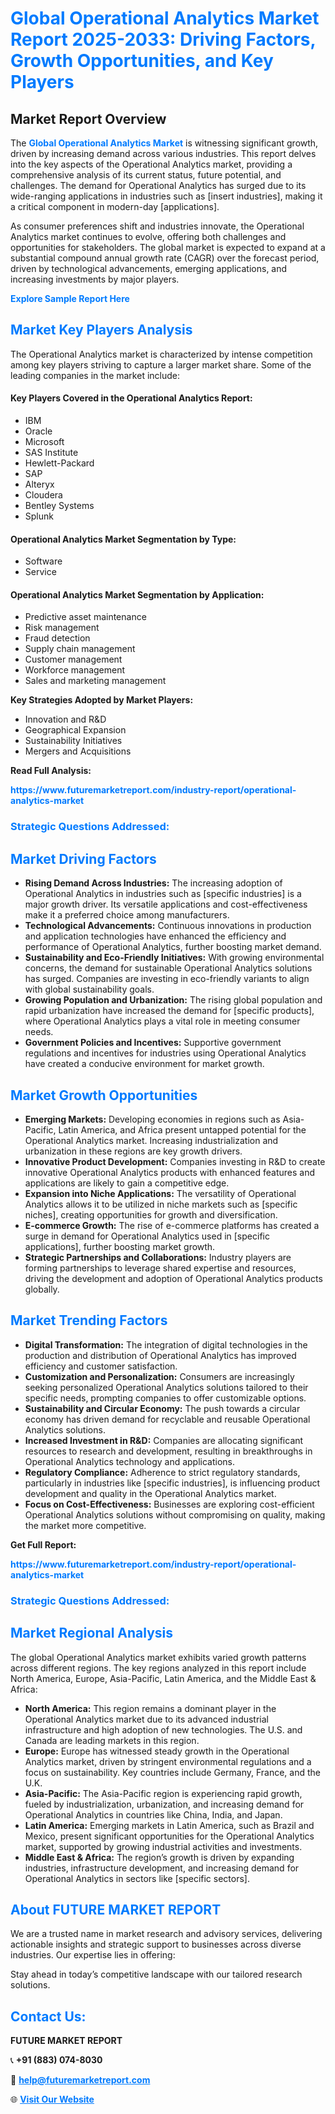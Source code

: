 <h1 style="color: #007BFF;">Global Operational Analytics Market Report 2025-2033: Driving Factors, Growth Opportunities, and Key Players</h1>

<section id="overview">
<h2>Market Report Overview</h2>
<p>The <a href="https://www.futuremarketreport.com/industry-report/operational-analytics-market" style="color: #007BFF; text-decoration: none;"><strong>Global Operational Analytics Market</strong></a> is witnessing significant growth, driven by increasing demand across various industries. This report delves into the key aspects of the Operational Analytics market, providing a comprehensive analysis of its current status, future potential, and challenges. The demand for Operational Analytics has surged due to its wide-ranging applications in industries such as [insert industries], making it a critical component in modern-day [applications].</p>
<p>As consumer preferences shift and industries innovate, the Operational Analytics market continues to evolve, offering both challenges and opportunities for stakeholders. The global market is expected to expand at a substantial compound annual growth rate (CAGR) over the forecast period, driven by technological advancements, emerging applications, and increasing investments by major players.</p>
</section>

<section id="overview">
<p><a href="https://www.futuremarketreport.com/request-sample/reportId=63174" style="color: #007BFF; text-decoration: none;"><strong>Explore Sample Report Here</strong></a></p>
</section>

<section id="key-players">
<h2 style="color: #007BFF;">Market Key Players Analysis</h2>
<p>The Operational Analytics market is characterized by intense competition among key players striving to capture a larger market share. Some of the leading companies in the market include:</p>
<h4>Key Players Covered in the Operational Analytics Report:</h4>
<ul><li>IBM</li><li>Oracle</li><li>Microsoft</li><li>SAS Institute</li><li>Hewlett-Packard</li><li>SAP</li><li>Alteryx</li><li>Cloudera</li><li>Bentley Systems</li><li>Splunk</li></ul>
<h4>Operational Analytics Market Segmentation by Type:</h4>
<ul><li>Software</li><li>Service</li></ul>

<h4>Operational Analytics Market Segmentation by Application:</h4>
<ul><li>Predictive asset maintenance</li><li>Risk management</li><li>Fraud detection</li><li>Supply chain management</li><li>Customer management</li><li>Workforce management</li><li>Sales and marketing management</li></ul>
<p><strong>Key Strategies Adopted by Market Players:</strong></p>
<ul>
<li>Innovation and R&D</li>
<li>Geographical Expansion</li>
<li>Sustainability Initiatives</li>
<li>Mergers and Acquisitions</li>
</ul>
</section>

<section>
<p><strong>Read Full Analysis: </strong></p><a href="https://www.futuremarketreport.com/industry-report/operational-analytics-market" style="color: #007BFF; text-decoration: none;"><strong>https://www.futuremarketreport.com/industry-report/operational-analytics-market</strong></a>
<h3 style="color: #007BFF;">Strategic Questions Addressed:</h3>
</section>

<section id="driving-factors">
<h2 style="color: #007BFF;">Market Driving Factors</h2>
<ul>
<li><strong>Rising Demand Across Industries:</strong> The increasing adoption of Operational Analytics in industries such as [specific industries] is a major growth driver. Its versatile applications and cost-effectiveness make it a preferred choice among manufacturers.</li>
<li><strong>Technological Advancements:</strong> Continuous innovations in production and application technologies have enhanced the efficiency and performance of Operational Analytics, further boosting market demand.</li>
<li><strong>Sustainability and Eco-Friendly Initiatives:</strong> With growing environmental concerns, the demand for sustainable Operational Analytics solutions has surged. Companies are investing in eco-friendly variants to align with global sustainability goals.</li>
<li><strong>Growing Population and Urbanization:</strong> The rising global population and rapid urbanization have increased the demand for [specific products], where Operational Analytics plays a vital role in meeting consumer needs.</li>
<li><strong>Government Policies and Incentives:</strong> Supportive government regulations and incentives for industries using Operational Analytics have created a conducive environment for market growth.</li>
</ul>
</section>

<section id="growth-opportunities">
<h2 style="color: #007BFF;">Market Growth Opportunities</h2>
<ul>
<li><strong>Emerging Markets:</strong> Developing economies in regions such as Asia-Pacific, Latin America, and Africa present untapped potential for the Operational Analytics market. Increasing industrialization and urbanization in these regions are key growth drivers.</li>
<li><strong>Innovative Product Development:</strong> Companies investing in R&D to create innovative Operational Analytics products with enhanced features and applications are likely to gain a competitive edge.</li>
<li><strong>Expansion into Niche Applications:</strong> The versatility of Operational Analytics allows it to be utilized in niche markets such as [specific niches], creating opportunities for growth and diversification.</li>
<li><strong>E-commerce Growth:</strong> The rise of e-commerce platforms has created a surge in demand for Operational Analytics used in [specific applications], further boosting market growth.</li>
<li><strong>Strategic Partnerships and Collaborations:</strong> Industry players are forming partnerships to leverage shared expertise and resources, driving the development and adoption of Operational Analytics products globally.</li>
</ul>
</section>

<section id="trending-factors">
<h2 style="color: #007BFF;">Market Trending Factors</h2>
<ul>
<li><strong>Digital Transformation:</strong> The integration of digital technologies in the production and distribution of Operational Analytics has improved efficiency and customer satisfaction.</li>
<li><strong>Customization and Personalization:</strong> Consumers are increasingly seeking personalized Operational Analytics solutions tailored to their specific needs, prompting companies to offer customizable options.</li>
<li><strong>Sustainability and Circular Economy:</strong> The push towards a circular economy has driven demand for recyclable and reusable Operational Analytics solutions.</li>
<li><strong>Increased Investment in R&D:</strong> Companies are allocating significant resources to research and development, resulting in breakthroughs in Operational Analytics technology and applications.</li>
<li><strong>Regulatory Compliance:</strong> Adherence to strict regulatory standards, particularly in industries like [specific industries], is influencing product development and quality in the Operational Analytics market.</li>
<li><strong>Focus on Cost-Effectiveness:</strong> Businesses are exploring cost-efficient Operational Analytics solutions without compromising on quality, making the market more competitive.</li>
</ul>
</section>

<section>
<p><strong>Get Full Report: </strong></p><a href="https://www.futuremarketreport.com/industry-report/operational-analytics-market" style="color: #007BFF; text-decoration: none;"><strong>https://www.futuremarketreport.com/industry-report/operational-analytics-market</strong></a>
<h3 style="color: #007BFF;">Strategic Questions Addressed:</h3>
</section>


<section id="regional-analysis">
<h2 style="color: #007BFF;">Market Regional Analysis</h2>
<p>The global Operational Analytics market exhibits varied growth patterns across different regions. The key regions analyzed in this report include North America, Europe, Asia-Pacific, Latin America, and the Middle East & Africa:</p>
<ul>
<li><strong>North America:</strong> This region remains a dominant player in the Operational Analytics market due to its advanced industrial infrastructure and high adoption of new technologies. The U.S. and Canada are leading markets in this region.</li>
<li><strong>Europe:</strong> Europe has witnessed steady growth in the Operational Analytics market, driven by stringent environmental regulations and a focus on sustainability. Key countries include Germany, France, and the U.K.</li>
<li><strong>Asia-Pacific:</strong> The Asia-Pacific region is experiencing rapid growth, fueled by industrialization, urbanization, and increasing demand for Operational Analytics in countries like China, India, and Japan.</li>
<li><strong>Latin America:</strong> Emerging markets in Latin America, such as Brazil and Mexico, present significant opportunities for the Operational Analytics market, supported by growing industrial activities and investments.</li>
<li><strong>Middle East & Africa:</strong> The region’s growth is driven by expanding industries, infrastructure development, and increasing demand for Operational Analytics in sectors like [specific sectors].</li>
</ul>
</section>

<footer>
<h2 style="color: #007BFF;">About FUTURE MARKET REPORT</h2>
<p>We are a trusted name in market research and advisory services, delivering actionable insights and strategic support to businesses across diverse industries. Our expertise lies in offering:</p>

<p>Stay ahead in today’s competitive landscape with our tailored research solutions.</p>

<h2 style="color: #007BFF;">Contact Us:</h2>
<p><strong>FUTURE MARKET REPORT</strong></p>
<p>📞 <strong>+91 (883) 074-8030</strong></p>
<p>📧 <strong><a href="mailto:help@futuremarketreport.com" style="color: #007BFF;">help@futuremarketreport.com</a></strong></p>
<p>🌐 <strong><a href="https://www.futuremarketreport.com/" style="color: #007BFF;">Visit Our Website</a></strong></p>
</footer>
